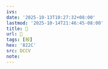 ```yaml
---
ivs:
date: '2025-10-13T10:27:32+08:00'
lastmod: '2025-10-14T21:46:45-08:00'
title: 􁛋
url: 􁛋
tags: [般]
hex: '822C'
src: DCCV
note:
---
```

